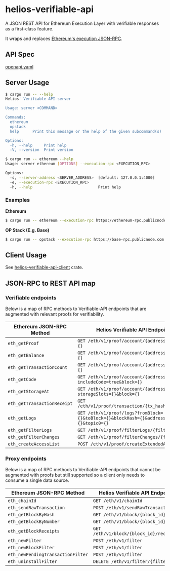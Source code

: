 # helios-verifiable-api

A JSON REST API for Ethereum Execution Layer with verifiable responses as a first-class feature.

It wraps and replaces [Ethereum's execution JSON-RPC](https://ethereum.org/en/developers/docs/apis/json-rpc/).

## API Spec

[openapi.yaml](https://github.com/a16z/helios/blob/master/verifiable-api/server/openapi.yaml)

## Server Usage

```bash
$ cargo run -- --help
Helios' Verifiable API server

Usage: server <COMMAND>

Commands:
  ethereum
  opstack
  help      Print this message or the help of the given subcommand(s)

Options:
  -h, --help     Print help
  -V, --version  Print version
```

```bash
$ cargo run -- ethereum --help
Usage: server ethereum [OPTIONS] --execution-rpc <EXECUTION_RPC>

Options:
  -s, --server-address <SERVER_ADDRESS>  [default: 127.0.0.1:4000]
  -e, --execution-rpc <EXECUTION_RPC>
  -h, --help                             Print help
```

### Examples

**Ethereum**

```bash
$ cargo run -- ethereum --execution-rpc https://ethereum-rpc.publicnode.com
```

**OP Stack (E.g. Base)**

```bash
$ cargo run -- opstack --execution-rpc https://base-rpc.publicnode.com
```

## Client Usage

See [helios-verifiable-api-client](./client) crate.

## JSON-RPC to REST API map

### Verifiable endpoints

Below is a map of RPC methods to Verifiable-API endpoints that are augmented with relevant proofs for verifiability.

| Ethereum JSON-RPC Method       | Helios Verifiable API Endpoint                                                           |
|--------------------------------|-----------------------------------------------------------------------------------------|
| `eth_getProof`                 | `GET /eth/v1/proof/account/{address}?block={}`                                          |
| `eth_getBalance`               | `GET /eth/v1/proof/account/{address}?block={}`                                          |
| `eth_getTransactionCount`      | `GET /eth/v1/proof/account/{address}?block={}`                                          |
| `eth_getCode`                  | `GET /eth/v1/proof/account/{address}?includeCode=true&block={}`                         |
| `eth_getStorageAt`             | `GET /eth/v1/proof/account/{address}?storageSlots={}&block={}`                          |
| `eth_getTransactionReceipt`    | `GET /eth/v1/proof/transaction/{tx_hash}/receipt`                                       |
| `eth_getLogs`                  | `GET /eth/v1/proof/logs?fromBlock={}&toBlock={}&blockHash={}&address={}&topic0={}`      |
| `eth_getFilterLogs`            | `GET /eth/v1/proof/filterLogs/{filter_id}`                                                |
| `eth_getFilterChanges`         | `GET /eth/v1/proof/filterChanges/{filter_id}`                                             |
| `eth_createAccessList`         | `POST /eth/v1/proof/createExtendedAccessList`                                           |


### Proxy endpoints

Below is a map of RPC methods to Verifiable-API endpoints that cannot be augmented with proofs but still supported
so a client only needs to consume a single data source.

| Ethereum JSON-RPC Method         | Helios Verifiable API Endpoint               |
|----------------------------------|---------------------------------------------|
| `eth_chainId`                    | `GET /eth/v1/chainId`                       |
| `eth_sendRawTransaction`         | `POST /eth/v1/sendRawTransaction`           |
| `eth_getBlockByHash`             | `GET /eth/v1/block/{block_id}`              |
| `eth_getBlockByNumber`           | `GET /eth/v1/block/{block_id}`              |
| `eth_getBlockReceipts`           | `GET /eth/v1/block/{block_id}/receipts`     |
| `eth_newFilter`                  | `POST /eth/v1/filter`                        |
| `eth_newBlockFilter`             | `POST /eth/v1/filter`                        |
| `eth_newPendingTransactionFilter`| `POST /eth/v1/filter`                        |
| `eth_uninstallFilter`            | `DELETE /eth/v1/filter/{filter_id}`           |
